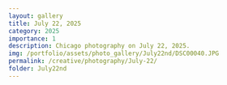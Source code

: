 ```yaml
---
layout: gallery
title: July 22, 2025
category: 2025
importance: 1
description: Chicago photography on July 22, 2025.
img: /portfolio/assets/photo_gallery/July22nd/DSC00040.JPG
permalink: /creative/photography/July-22/
folder: July22nd
---
```

